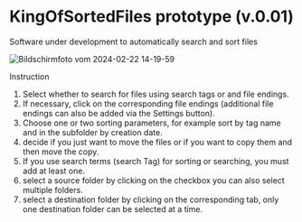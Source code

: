 # KingOfSortedFiles prototype (v.0.01)
Software under development to automatically search and sort files

![Bildschirmfoto vom 2024-02-22 14-19-59](https://github.com/Christian-Kammerath/KingOfSortedFiles/assets/35398348/9114ed25-a062-4031-9dbd-be04b19d8d7e)


Instruction

1. Select whether to search for files using search tags or and file endings.
2. If necessary, click on the corresponding file endings (additional file endings can also be added via the Settings button).
3. Choose one or two sorting parameters, for example sort by tag name and in the subfolder by creation date.
4. decide if you just want to move the files or if you want to copy them and then move the copy.
5. If you use search terms (search Tag) for sorting or searching, you must add at least one.
6. select a source folder by clicking on the checkbox you can also select multiple folders.
7. select a destination folder by clicking on the corresponding tab, only one destination folder can be selected at a time.
